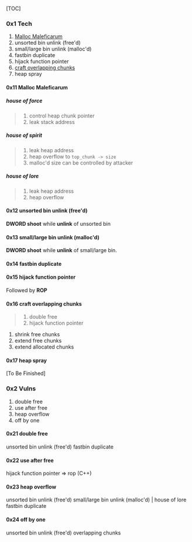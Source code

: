 [TOC]

### 0x1 Tech
1. [Malloc Maleficarum](https://sploitfun.wordpress.com/2015/03/04/heap-overflow-using-malloc-maleficarum/)
2. unsorted bin unlink (free'd)
3. small/large bin unlink (malloc'd)
4. fastbin duplicate
5. hijack function pointer
6. [craft overlapping chunks](https://www.contextis.com/documents/120/Glibc_Adventures-The_Forgotten_Chunks.pdf)
7. heap spray

#### 0x11 Malloc Maleficarum
##### house of force
> 1. control heap chunk pointer
> 2. leak stack address
##### house of spirit
> 1. leak heap address
> 2. heap overflow to `top_chunk -> size`
> 3. malloc'd size can be controlled by attacker
##### house of lore
> 1. leak heap address
> 2. heap overflow

#### 0x12 unsorted bin unlink (free'd)
**DWORD shoot** while **unlink** of unsorted bin 

#### 0x13 small/large bin unlink (malloc'd)
**DWORD shoot** while **unlink** of small/large bin.

#### 0x14 fastbin duplicate

#### 0x15 hijack function pointer
Followed by **ROP**

#### 0x16 craft overlapping chunks
> 1. double free
> 2. hijack function pointer

1. shrink free chunks
2. extend free chunks
3. extend allocated chunks

#### 0x17 heap spray
[To Be Finished] 

### 0x2 Vulns
1. double free
2. use after free
3. heap overflow
4. off by one

#### 0x21 double free
unsorted bin unlink (free'd)
fastbin duplicate

#### 0x22 use after free
hijack function pointer => rop (C++)

#### 0x23 heap overflow
unsorted bin unlink (free'd)
small/large bin unlink (malloc'd) | house of lore
fastbin duplicate

#### 0x24 off by one
unsorted bin unlink (free'd)
overlapping chunks
